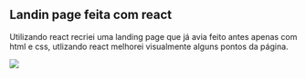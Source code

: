 <h2>Landin page feita com react</h2>
<p>Utilizando react recriei uma landing page que já avia feito
antes apenas com html e css, utlizando react melhorei visualmente alguns pontos da página.</p>
<img src='./gif.gif'>
